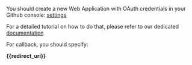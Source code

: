 
You should create a new Web Application with OAuth credentials in your Github console:
[settings](https://github.com/settings/developers)


For a detailed tutorial on how to do that, please refer to our dedicated 
[documentation](https://docs.toucantoco.com/concepteur/tutorials/power-apps-with-data/4-github-oauth.html)

For callback, you should specify:

 **{{redirect_uri}}**

